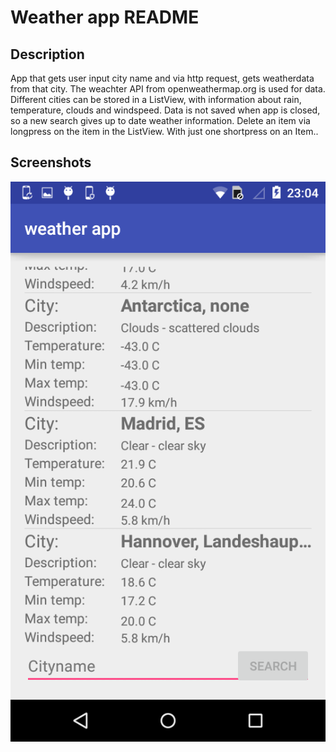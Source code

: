 # Weather app README #

## Description ##
App that gets user input city name and via http request, gets weatherdata from that city.
The weachter API from openweathermap.org is used for data.
Different cities can be stored in a ListView, with information about rain, temperature, clouds and windspeed.
Data is not saved when app is closed, so a new search gives up to date weather information. 
Delete an item via longpress on the item in the ListView.
With just one shortpress on an Item..  

## Screenshots ##
![List of Cities](https://github.com/lywo/lydia-pset5/blob/master/doc/screenshotcitieslang.png?raw=true)
